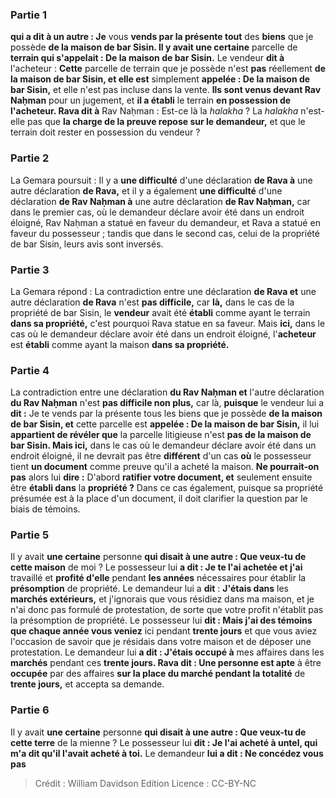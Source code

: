 
### Partie 1
<b>qui a dit à un autre : Je</b> vous <b>vends par la présente tout</b> des <b>biens</b> que je possède <b>de la maison de bar Sisin. Il y avait une certaine</b> parcelle de <b>terrain qui s'appelait : De la maison de bar Sisin.</b> Le vendeur <b>dit à</b> l'acheteur : <b>Cette</b> parcelle de terrain que je possède n'est <b>pas</b> réellement <b>de la maison de bar Sisin, et elle est</b> simplement <b>appelée : De la maison de bar Sisin,</b> et elle n'est pas incluse dans la vente. <b>Ils sont venus devant Rav Naḥman</b> pour un jugement, et <b>il a établi</b> le terrain <b>en possession de l'acheteur. Rava dit à</b> Rav Naḥman : Est-ce là la <i>halakha</i> ? </b> La <i>halakha</i> n'est-elle pas que <b>la charge de la preuve repose sur le demandeur,</b> et que le terrain doit rester en possession du vendeur ?

### Partie 2
La Gemara poursuit : Il y a <b>une difficulté</b> d'une déclaration <b>de Rava à</b> une autre déclaration <b>de Rava,</b> et il y a également <b>une difficulté</b> d'une déclaration <b>de Rav Naḥman à</b> une autre déclaration <b>de Rav Naḥman,</b> car dans le premier cas, où le demandeur déclare avoir été dans un endroit éloigné, Rav Naḥman a statué en faveur du demandeur, et Rava a statué en faveur du possesseur ; tandis que dans le second cas, celui de la propriété de bar Sisin, leurs avis sont inversés.

### Partie 3
La Gemara répond : La contradiction entre une déclaration <b>de Rava et</b> une autre déclaration <b>de Rava</b> n'est <b>pas difficile,</b> car <b>là,</b> dans le cas de la propriété de bar Sisin, le <b>vendeur</b> avait été <b>établi</b> comme ayant le terrain <b>dans sa propriété,</b> c'est pourquoi Rava statue en sa faveur. Mais <b>ici,</b> dans le cas où le demandeur déclare avoir été dans un endroit éloigné, l'<b>acheteur</b> est <b>établi</b> comme ayant la maison <b>dans sa propriété.</b>

### Partie 4
La contradiction entre une déclaration <b>du Rav Naḥman et</b> l'autre déclaration <b>du Rav Naḥman</b> n'est <b>pas difficile non plus,</b> car là, <b>puisque</b> le vendeur lui a <b>dit :</b> Je te vends par la présente tous les biens que je possède <b>de la maison de bar Sisin, et</b> cette parcelle est <b>appelée : De la maison de bar Sisin,</b> il lui <b>appartient de révéler que</b> la parcelle litigieuse n'est <b>pas de la maison de bar Sisin. Mais ici,</b> dans le cas où le demandeur déclare avoir été dans un endroit éloigné, il ne devrait pas être <b>différent</b> d'un cas <b>où</b> le possesseur tient <b>un document</b> comme preuve qu'il a acheté la maison. <b>Ne pourrait-on pas</b> alors lui <b>dire :</b> D'abord <b>ratifier votre document, et</b> seulement ensuite être <b>établi dans</b> la <b>propriété ?</b> Dans ce cas également, puisque sa propriété présumée est à la place d'un document, il doit clarifier la question par le biais de témoins.

### Partie 5
Il y avait <b>une certaine</b> personne <b>qui disait à une autre : Que veux-tu de cette maison</b> de moi ? Le possesseur lui <b>a dit : Je te l'ai achetée et j'ai</b> travaillé et <b>profité d'elle</b> pendant <b>les années</b> nécessaires pour établir la <b>présomption</b> de propriété. Le demandeur lui a <b>dit</b> : <b>J'étais dans</b> les <b>marchés extérieurs,</b> et j'ignorais que vous résidiez dans ma maison, et je n'ai donc pas formulé de protestation, de sorte que votre profit n'établit pas la présomption de propriété. Le possesseur lui <b>dit : Mais j'ai des témoins que chaque année vous veniez</b> ici pendant <b>trente jours</b> et que vous aviez l'occasion de savoir que je résidais dans votre maison et de déposer une protestation. Le demandeur lui <b>a dit : J'étais occupé à</b> mes affaires dans les <b>marchés</b> pendant ces <b>trente jours. Rava dit : Une personne est apte</b> à être <b>occupée</b> par des affaires <b>sur la place du marché pendant la totalité</b> de <b>trente jours,</b> et accepta sa demande.

### Partie 6
Il y avait <b>une certaine</b> personne <b>qui disait à une autre : Que veux-tu de cette terre</b> de la mienne ? Le possesseur lui <b>dit : Je l'ai acheté à untel, qui m'a dit qu'il l'avait acheté à toi.</b> Le demandeur <b>lui a dit : Ne concédez vous pas</b>

>Crédit : William Davidson Edition
>Licence : CC-BY-NC